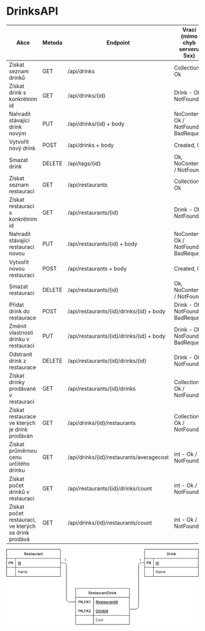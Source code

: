 # DrinksAPI
| Akce                                                   | Metoda | Endpoint                                 | Vrací (mimo   chyb serveru 5xx)          |
|--------------------------------------------------------|--------|------------------------------------------|------------------------------------------|
| Získat seznam drinků                                   | GET    | /api/drinks                              | Collection<Drink> - Ok                   |
| Získat drink s konkrétním id                           | GET    | /api/drinks/{id}                         | Drink - Ok / NotFound                    |
| Nahradit stávající drink novým                         | PUT    | /api/drinks/{id} + body                  | NoContent, Ok / NotFound / BadRequest    |
| Vytvořit nový drink                                    | POST   | /api/drinks + body                       | Created, Ok                              |
| Smazat drink                                           | DELETE | /api/tags/{id}                           | Ok, NoContent / NotFound                 |
| Získat seznam restaurací                               | GET    | /api/restaurants                         | Collection<Restaurant> - Ok              |
| Získat restauraci s konkrétním id                      | GET    | /api/restaurants/{id}                    | Drink - Ok / NotFound                    |
| Nahradit stávající restauraci novou                    | PUT    | /api/restaurants/{id} + body             | NoContent, Ok / NotFound / BadRequest    |
| Vytvořit novou restauraci                              | POST   | /api/restaurants + body                  | Created, Ok                              |
| Smazat restauraci                                      | DELETE | /api/restaurants/{id}                    | Ok, NoContent / NotFound                 |
| Přidat drink do restaurace                             | POST   | /api/restaurants/{id}/drinks/{id} + body | Drink - Ok / NotFound / BadRequest       |
| Změnit vlastnosti drinku v restauraci                  | PUT    | /api/restaurants/{id}/drinks/{id} + body | Drink - Ok / NotFound / BadRequest       |
| Odstranit drink z restaurace                           | DELETE | /api/restaurants/{id}/drinks/{id}        | Drink - Ok / NotFound                    |
| Získat drinky prodávané v restauraci                   | GET    | /api/restaurants/{id}/drinks             | Collection<Drink> - Ok / NotFound        |
| Získat restaurace ve kterých je drink prodáván         | GET    | /api/drinks/{id}/restaurants             | Collection<Restaurant> - Ok / NotFound   |
| Získat průměrnou cenu určitého drinku                  | GET    | /api/drinks/{id}/restaurants/averagecost | int - Ok / NotFound                      |
| Získat počet drinků v restauraci                       | GET    | /api/restaurants/{id}/drinks/count       | int - Ok / NotFound                      |
| Získat počet restaurací, ve kterých se drink prodává   | GET    | /api/drinks/{id}/restaurants/count       | int - Ok / NotFound                      |

![dbstructure](/DrinksAPI/Plan/dbstructure.png "dbstructure")
